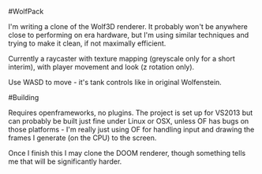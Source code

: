 #WolfPack

I'm writing a clone of the Wolf3D renderer. It probably won't be anywhere close to performing on era hardware, but I'm using similar techniques and trying to make it clean, if not maximally efficient. 

Currently a raycaster with texture mapping (greyscale only for a short interim), with player movement and look (z rotation only).

Use WASD to move - it's tank controls like in original Wolfenstein.

#Building

Requires openframeworks, no plugins.
The project is set up for VS2013 but can probably be built just fine under Linux or OSX, unless OF has bugs on those platforms - I'm really just using OF for handling input and drawing the frames I generate (on the CPU) to the screen. 


Once I finish this I may clone the DOOM renderer, though something tells me that will be significantly harder.

